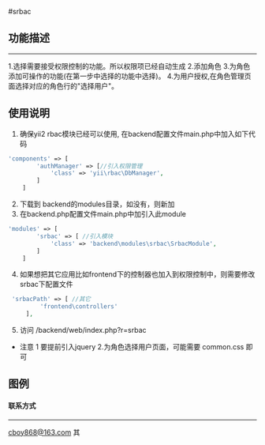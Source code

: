 #srbac


## 功能描述
----
1.选择需要接受权限控制的功能。所以权限项已经自动生成
2.添加角色
3.为角色添加可操作的功能(在第一步中选择的功能中选择)。
4.为用户授权,在角色管理页面选择对应的角色行的"选择用户"。


## 使用说明

1. 确保yii2 rbac模块已经可以使用, 在backend配置文件main.php中加入如下代码
```php
'components' => [
        'authManager' => [//引入权限管理
            'class' => 'yii\rbac\DbManager',
        ]
    ]
```
2. 下载到 backend的modules目录，如没有，则新加
3. 在backend.php配置文件main.php中加引入此module
```php
'modules' => [
        'srbac' => [ //引入模块
            'class' => 'backend\modules\srbac\SrbacModule',
        ]
    ]
```
4. 如果想把其它应用比如frontend下的控制器也加入到权限控制中，则需要修改srbac下配置文件
```php
 'srbacPath' => [ //其它
         'frontend\controllers'
     ],
```
5. 访问 /backend/web/index.php?r=srbac

* 注意 1 要提前引入jquery 2.为角色选择用户页面，可能需要 common.css 即可

## 图例



#### 联系方式
----
cboy868@163.com 其
